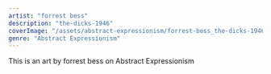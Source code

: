 ```yaml
---
artist: "forrest bess"
description: "the-dicks-1946"
coverImage: "/assets/abstract-expressionism/forrest-bess_the-dicks-1946.jpg"
genre: "Abstract Expressionism"
---
```

This is an art by forrest bess on Abstract Expressionism

